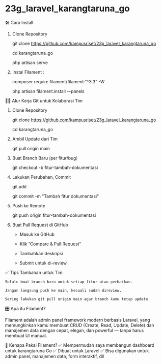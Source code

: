 # 23g_laravel_karangtaruna_go


🛠️ Cara Install
1. Clone Repository

   git clone https://github.com/kampusriset/23g_laravel_karangtaruna_go

   cd karangtaruna_go

   php artisan serve


3. Instal Filament :

   composer require filament/filament:"^3.3" -W
   
   php artisan filament:install --panels


🧑‍💻 Alur Kerja Git untuk Kolaborasi Tim

1. Clone Repository

   git clone https://github.com/kampusriset/23g_laravel_karangtaruna_go
   
   cd karangtaruna_go

3. Ambil Update dari Tim

   git pull origin main

4. Buat Branch Baru (per fitur/bug)

   git checkout -b fitur-tambah-dokumentasi

5. Lakukan Perubahan, Commit

   git add .
   
   git commit -m "Tambah fitur dokumentasi"

7. Push ke Remote

   git push origin fitur-tambah-dokumentasi

8. Buat Pull Request di GitHub

    - Masuk ke GitHub

    - Klik “Compare & Pull Request”

    - Tambahkan deskripsi

    - Submit untuk di-review


✅ Tips Tambahan untuk Tim

    Selalu buat branch baru untuk setiap fitur atau perbaikan.

    Jangan langsung push ke main, kecuali sudah direview.

    Sering lakukan git pull origin main agar branch kamu tetap update.

🎛️ Apa itu Filament?

Filament adalah admin panel framework modern berbasis Laravel, yang memungkinkan kamu membuat CRUD (Create, Read, Update, Delete) dan manajemen data dengan cepat, elegan, dan powerful — tanpa harus membuat UI manual.

🔧 Kenapa Pakai Filament?
✅ Mempermudah saya membangun dashboard untuk karangtaruna Go
✅ Dibuat untuk Laravel
✅ Bisa digunakan untuk admin panel, manajemen data, form interaktif, dll

